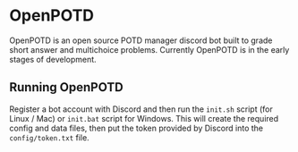 # OpenPOTD

OpenPOTD is an open source POTD manager discord bot
built to grade short answer and multichoice problems.
Currently OpenPOTD is in the early stages of
development.  

## Running OpenPOTD

Register a bot account with Discord and then run the
`init.sh` script (for Linux / Mac) or `init.bat` script
for Windows. This will create the required config and
data files, then put the token provided by Discord
into the `config/token.txt` file.
